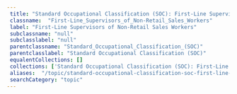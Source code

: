 ```yaml
--- 
 title: "Standard Occupational Classification (SOC): First-Line Supervisors of Non-Retail Sales Workers" 
 classname:  "First-Line_Supervisors_of_Non-Retail_Sales_Workers" 
 label: "First-Line Supervisors of Non-Retail Sales Workers" 
 subclassname: "null" 
 subclasslabel: "null" 
 parentclassname: "Standard_Occupational_Classification_(SOC)" 
 parentclasslabel: "Standard Occupational Classification (SOC)" 
 equalentCollections: [] 
 collections: ['Standard Occupational Classification (SOC): First-Line Supervisors of Non-Retail Sales Workers']
 aliases:  "/topic/standard-occupational-classification-soc-first-line-supervisors-of-non-retail-sales-workers"  
 searchCategory: "topic" 
---
```

